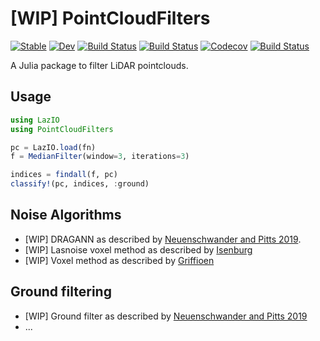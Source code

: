 # [WIP] PointCloudFilters

[![Stable](https://img.shields.io/badge/docs-stable-blue.svg)](https://evetion.github.io/PointCloudFilters.jl/stable)
[![Dev](https://img.shields.io/badge/docs-dev-blue.svg)](https://evetion.github.io/PointCloudFilters.jl/dev)
[![Build Status](https://travis-ci.com/evetion/PointCloudFilters.jl.svg?branch=master)](https://travis-ci.com/evetion/PointCloudFilters.jl)
[![Build Status](https://ci.appveyor.com/api/projects/status/github/evetion/PointCloudFilters.jl?svg=true)](https://ci.appveyor.com/project/evetion/PointCloudFilters-jl)
[![Codecov](https://codecov.io/gh/evetion/PointCloudFilters.jl/branch/master/graph/badge.svg)](https://codecov.io/gh/evetion/PointCloudFilters.jl)
[![Build Status](https://api.cirrus-ci.com/github/evetion/PointCloudFilters.jl.svg)](https://cirrus-ci.com/github/evetion/PointCloudFilters.jl)

A Julia package to filter LiDAR pointclouds.

## Usage
```julia
using LazIO
using PointCloudFilters

pc = LazIO.load(fn)
f = MedianFilter(window=3, iterations=3)

indices = findall(f, pc)
classify!(pc, indices, :ground)
```

## Noise Algorithms
- [WIP] DRAGANN as described by [Neuenschwander and Pitts 2019](https://doi.org/10.1016/j.rse.2018.11.005).
- [WIP] Lasnoise voxel method as described by [Isenburg](http://lastools.org/download/lasnoise_README.txt)
- [WIP] Voxel method as described by [Griffioen](http://resolver.tudelft.nl/uuid:2ffa73f4-34cc-4ea0-82df-11e61cb47bea)

## Ground filtering
- [WIP] Ground filter as described by [Neuenschwander and Pitts 2019](https://icesat-2.gsfc.nasa.gov/sites/default/files/page_files/ICESat2_ATL08_ATBD_r002_v2.pdf)
- ...
